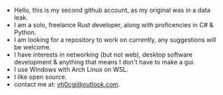 

- Hello, this is my second github account, as my original was in a data leak.
- I am a solo, freelance Rust developer, along with proficencies in C# & Python.
- I am looking for a repository to work on currently, any suggestions will be welcome.
- I have interests in networking (but not web), desktop software development & anything that means I don't have to make a gui.
- I use Windows with Arch Linux on WSL.
- I like open source.
- contact me at: vtj0cgj@outlook.com.
